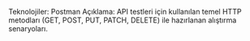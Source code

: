 Teknolojiler: Postman
Açıklama: API testleri için kullanılan temel HTTP metodları (GET, POST, PUT, PATCH, DELETE) ile hazırlanan alıştırma
senaryoları.
